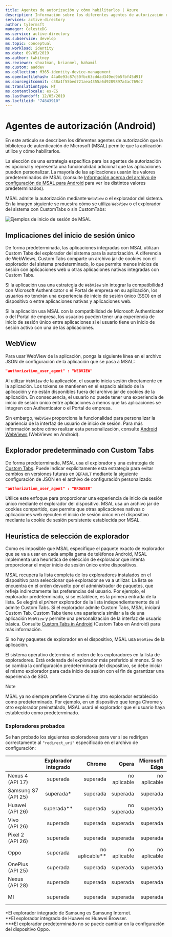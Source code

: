 ```yaml
---
title: Agentes de autorización y cómo habilitarlos | Azure
description: Información sobre los diferentes agentes de autorización que la biblioteca de autenticación de Microsoft (MSAL) permite que la aplicación de Android utilice y cómo habilitarlos.
services: active-directory
author: tylermsft
manager: CelesteDG
ms.service: active-directory
ms.subservice: develop
ms.topic: conceptual
ms.workload: identity
ms.date: 09/05/2019
ms.author: twhitney
ms.reviewer: shoatman, brianmel, hahamil
ms.custom: aaddev
ms.collection: M365-identity-device-management
ms.openlocfilehash: 44a0e93c87c50fbc63cddad349ec9b5fbf45d91f
ms.sourcegitcommit: c38a1f55bed721aea4355a6d9289897a4ac769d2
ms.translationtype: HT
ms.contentlocale: es-ES
ms.lasthandoff: 12/05/2019
ms.locfileid: "74843910"
---
```

# <a name="authorization-agents-android"></a>Agentes de autorización (Android)

En este artículo se describen los diferentes agentes de autorización que la biblioteca de autenticación de Microsoft (MSAL) permite que la aplicación utilice y cómo habilitarlos.

La elección de una estrategia específica para los agentes de autorización es opcional y representa una funcionalidad adicional que las aplicaciones pueden personalizar. La mayoría de las aplicaciones usarán los valores predeterminados de MSAL (consulte [Información acerca del archivo de configuración de MSAL para Android](msal-configuration.md) para ver los distintos valores predeterminados).

MSAL admite la autorización mediante `WebView` o el explorador del sistema.  En la imagen siguiente se muestra cómo se utiliza `WebView` o el explorador del sistema con CustomTabs o sin CustomTabs:

![Ejemplos de inicio de sesión de MSAL](./media/authorization-agents/sign-in-ui.jpg)

## <a name="single-sign-in-implications"></a>Implicaciones del inicio de sesión único

De forma predeterminada, las aplicaciones integradas con MSAL utilizan Custom Tabs del explorador del sistema para la autorización. A diferencia de WebWiews, Custom Tabs comparte un archivo jar de cookies con el explorador del sistema predeterminado, lo que permite menos inicios de sesión con aplicaciones web u otras aplicaciones nativas integradas con Custom Tabs.

Si la aplicación usa una estrategia de `WebView` sin integrar la compatibilidad con Microsoft Authenticator o el Portal de empresa en su aplicación, los usuarios no tendrán una experiencia de inicio de sesión único (SSO) en el dispositivo o entre aplicaciones nativas y aplicaciones web.

Si la aplicación usa MSAL con la compatibilidad de Microsoft Authenticator o del Portal de empresa, los usuarios pueden tener una experiencia de inicio de sesión único entre aplicaciones si el usuario tiene un inicio de sesión activo con una de las aplicaciones.

## <a name="webview"></a>WebView

Para usar WebView de la aplicación, ponga la siguiente línea en el archivo JSON de configuración de la aplicación que se pasa a MSAL:

```json
"authorization_user_agent" : "WEBVIEW"
```

Al utilizar `WebView` de la aplicación, el usuario inicia sesión directamente en la aplicación. Los tokens se mantienen en el espacio aislado de la aplicación y no están disponibles fuera del archivo jar de cookies de la aplicación. En consecuencia, el usuario no puede tener una experiencia de inicio de sesión único entre aplicaciones a menos que las aplicaciones se integren con Authenticator o el Portal de empresa.

Sin embargo, `WebView` proporciona la funcionalidad para personalizar la apariencia de la interfaz de usuario de inicio de sesión. Para más información sobre cómo realizar esta personalización, consulte [Android WebViews](https://developer.android.com/reference/android/webkit/WebView) (WebViews en Android).

## <a name="default-browser-plus-custom-tabs"></a>Explorador predeterminado con Custom Tabs

De forma predeterminada, MSAL usa el explorador y una estrategia de [Custom Tabs](https://developer.chrome.com/multidevice/android/customtabs). Puede indicar explícitamente esta estrategia para evitar cambios en versiones futuras en `DEFAULT` mediante la siguiente configuración de JSON en el archivo de configuración personalizado:

```json
"authorization_user_agent" : "BROWSER"
```

Utilice este enfoque para proporcionar una experiencia de inicio de sesión único mediante el explorador del dispositivo. MSAL usa un archivo jar de cookies compartido, que permite que otras aplicaciones nativas o aplicaciones web ejecuten el inicio de sesión único en el dispositivo mediante la cookie de sesión persistente establecida por MSAL.

## <a name="browser-selection-heuristic"></a>Heurística de selección de explorador

Como es imposible que MSAL especifique el paquete exacto de explorador que se va a usar en cada amplia gama de teléfonos Android, MSAL implementa una heurística de selección de explorador que intenta proporcionar el mejor inicio de sesión único entre dispositivos.

MSAL recupera la lista completa de los exploradores instalados en el dispositivo para seleccionar qué explorador se va a utilizar. La lista se encuentra en el orden devuelto por el administrador de paquetes, que refleja indirectamente las preferencias del usuario. Por ejemplo, el explorador predeterminado, si se establece, es la primera entrada de la lista. Se elegirá el _primer_ explorador de la lista independientemente de si admite Custom Tabs. Si el explorador admite Custom Tabs, MSAL iniciará Custom Tab. Custom Tabs tiene una apariencia similar a la de una aplicación `WebView` y permite una personalización de la interfaz de usuario básica. Consulte [Custom Tabs in Android](https://developer.chrome.com/multidevice/android/customtabs) (Custom Tabs en Android) para más información.

Si no hay paquetes de explorador en el dispositivo, MSAL usa `WebView` de la aplicación.

El sistema operativo determina el orden de los exploradores en la lista de exploradores. Está ordenada del explorador más preferido al menos. Si no se cambia la configuración predeterminada del dispositivo, se debe iniciar el mismo explorador para cada inicio de sesión con el fin de garantizar una experiencia de SSO.

> [!NOTE]
> MSAL ya no siempre prefiere Chrome si hay otro explorador establecido como predeterminado. Por ejemplo, en un dispositivo que tenga Chrome y otro explorador preinstalado, MSAL usará el explorador que el usuario haya establecido como predeterminado.

### <a name="tested-browsers"></a>Exploradores probados

Se han probado los siguientes exploradores para ver si se redirigen correctamente al `"redirect_uri"` especificado en el archivo de configuración:

| | Explorador integrado | Chrome | Opera  | Microsoft Edge | Explorador UC | Firefox |
| -- |:-------------:| -----:|-----:|-----:|-----:|-----:|
| Nexus 4 (API 17) | superada | superada |no aplicable |no aplicable |no aplicable |no aplicable |
| Samsung S7 (API 25) | superada* | superada | superada | superada | no superada |superada |
| Huawei (API 26) |superada** | superada | no superada | superada | superada |superada |
| Vivo (API 26) |superada|superada|superada|superada|superada|no superada|
| Pixel 2 (API 26) |superada | superada | superada | superada | no superada |superada |
| Oppo | superada | no aplicable** |no aplicable  |no aplicable |no aplicable | no aplicable|
| OnePlus (API 25) |superada | superada | superada | superada | no superada |superada |
| Nexus (API 28) |superada | superada | superada | superada | no superada |superada |
|MI | superada | superada | superada | superada | no superada |superada |

*El explorador integrado de Samsung es Samsung Internet.  
**El explorador integrado de Huawei es Huawei Browser.  
***El explorador predeterminado no se puede cambiar en la configuración del dispositivo Oppo.
